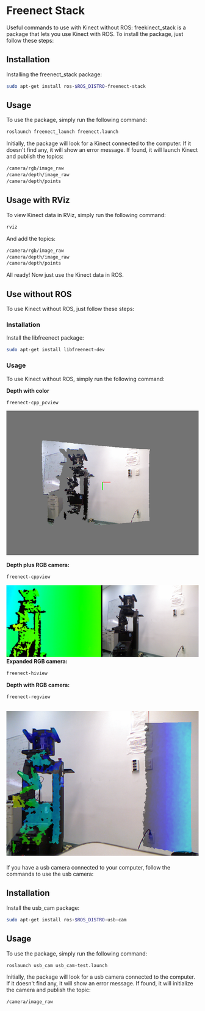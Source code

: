 # **Freenect Stack**
Useful commands to use with Kinect without ROS:
freekinect_stack is a package that lets you use Kinect with ROS. To install the package, just follow these steps:
## Installation
Installing the freenect_stack package:
```bash
sudo apt-get install ros-$ROS_DISTRO-freenect-stack
```
## Usage
To use the package, simply run the following command:
```bash
roslaunch freenect_launch freenect.launch
```
Initially, the package will look for a Kinect connected to the computer. If it doesn't find any, it will show an error message. If found, it will launch Kinect and publish the topics:
```bash
/camera/rgb/image_raw
/camera/depth/image_raw
/camera/depth/points
```
## Usage with RViz
To view Kinect data in RViz, simply run the following command:
```bash
rviz
```
And add the topics:
```bash
/camera/rgb/image_raw
/camera/depth/image_raw
/camera/depth/points
```
All ready! Now just use the Kinect data in ROS.

## Use without ROS
To use Kinect without ROS, just follow these steps:
### Installation
Install the libfreenect package:
```bash
sudo apt-get install libfreenect-dev
```
### Usage
To use Kinect without ROS, simply run the following command:

**Depth with color**
```bash
freenect-cpp_pcview
```
![](/docs/image1.png)

**Depth plus RGB camera:**
```bash
freenect-cppview
```
![](/docs/image2.png)
**Expanded RGB camera:**
```bash
freenect-hiview
```
**Depth with RGB camera:**
```bash
freenect-regview
```
![](/docs/image3.png)
---
If you have a usb camera connected to your computer, follow the commands to use the usb camera:
## Installation
Install the usb_cam package:
```bash
sudo apt-get install ros-$ROS_DISTRO-usb-cam
```
## Usage
To use the package, simply run the following command:
```bash
roslaunch usb_cam usb_cam-test.launch
```
Initially, the package will look for a usb camera connected to the computer. If it doesn't find any, it will show an error message. If found, it will initialize the camera and publish the topic:
```bash
/camera/image_raw
```